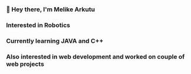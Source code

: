 ### 👋 Hey there, I'm Melike Arkutu
### Interested in Robotics
### Currently learning JAVA and C++
### Also interested in web development and worked on couple of web projects



